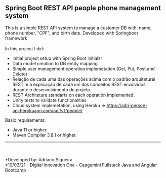 <h2>Spring Boot REST API people phone management system</h2>

This is a simple REST API system to manage a customer DB with: name, phone number, "CPF", and birth date. Developed with Springboot framework</br>
</br>In this project I did:

* Initial project setup with Spring Boot Initialzr
* Data model creation to DB entity mapping
* Simple user management operation implemetation (Get, Put, Post and Delete)
* Relação de cada uma das operações acima com o padrão arquitetural REST, e a explicação de cada um dos conceitos REST envolvidos durante o desenvolvimento do projeto.
* REST Architeture standarts on each operation implemented.
* Unity tests to validate functionalities
* Cloud system implemetation, using Heroku => https://adri-person-api.herokuapp.com/api/v1/people/

Basic requirements:

* Java 11 or higher.
* Maven Compiler 3.8.1 or higher.

***
<br><br>
*Developed by: Adriano Siqueira<br>
*10/03/21 - Digital Innovation One - Capgemini Fullstack Java and Angular Bootcamp